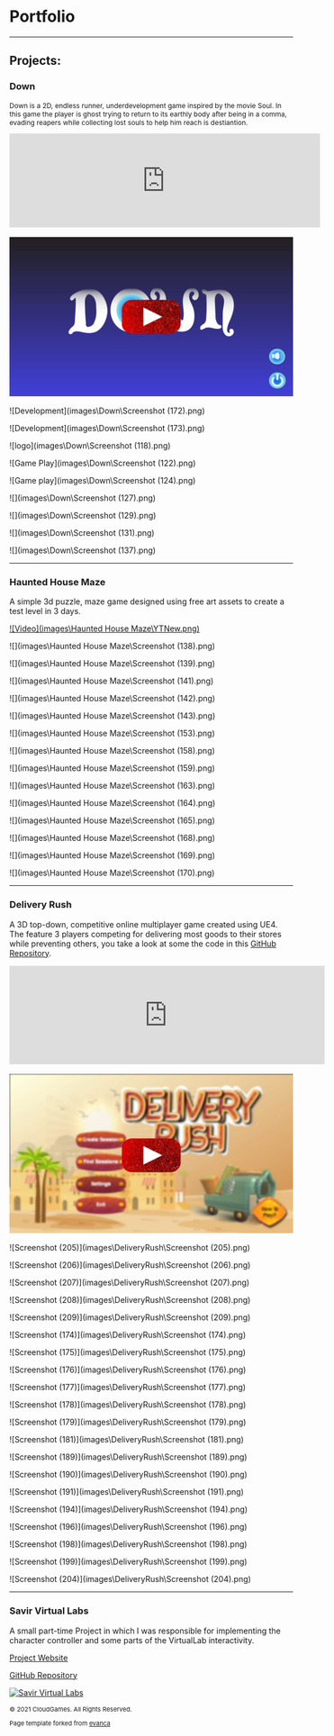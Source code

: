 # Portfolio

---

## Projects:

### Down
<p style="font-size:12px"> Down is a 2D, endless runner, underdevelopment game inspired by the movie Soul. In this game the player is ghost trying to return to its earthly body after being in a comma, evading reapers while collecting lost souls to help him reach is destiantion.  </p>

<iframe frameborder="0" src="https://itch.io/embed/1143077" width="552" height="167"><a href="https://cloudemgames.itch.io/down">Down by CloudGames</a></iframe>

[![Video](images\Down\YT.png)](https://youtu.be/sbNc_sGokJQ)


![Development](images\Down\Screenshot (172).png)

![Development](images\Down\Screenshot (173).png)

![logo](images\Down\Screenshot (118).png)

![Game Play](images\Down\Screenshot (122).png)

![Game play](images\Down\Screenshot (124).png)

![](images\Down\Screenshot (127).png)

![](images\Down\Screenshot (129).png)

![](images\Down\Screenshot (131).png)

![](images\Down\Screenshot (137).png)







---

### Haunted  House Maze

A simple 3d puzzle, maze game designed using free art assets to create a test level in 3 days.



[![Video](images\Haunted House Maze\YTNew.png)](https://youtu.be/gDvd5tn38yc)



![](images\Haunted House Maze\Screenshot (138).png)

![](images\Haunted House Maze\Screenshot (139).png)

![](images\Haunted House Maze\Screenshot (141).png)

![](images\Haunted House Maze\Screenshot (142).png)

![](images\Haunted House Maze\Screenshot (143).png)

![](images\Haunted House Maze\Screenshot (153).png)

![](images\Haunted House Maze\Screenshot (158).png)

![](images\Haunted House Maze\Screenshot (159).png)

![](images\Haunted House Maze\Screenshot (163).png)

![](images\Haunted House Maze\Screenshot (164).png)

![](images\Haunted House Maze\Screenshot (165).png)

![](images\Haunted House Maze\Screenshot (168).png)

![](images\Haunted House Maze\Screenshot (169).png)

![](images\Haunted House Maze\Screenshot (170).png)







---


### Delivery Rush

A 3D top-down, competitive online multiplayer game created using UE4. The feature 3 players competing for delivering most goods to their stores while preventing others, you take a look at some the code in this [GitHub Repository](https://github.com/eslamRabie/DRCodeSnippet).

<iframe frameborder="0" src="https://itch.io/embed/1109883?border_width=5" width="560" height="175"><a href="https://cloudemgames.itch.io/delivery-rush">Delivery Rush by CloudGames</a></iframe>



[![Video](images\DeliveryRush\YT.png)](https://www.youtube.com/watch?v=u2oyWRKMAIs)



![Screenshot (205)](images\DeliveryRush\Screenshot (205).png)

![Screenshot (206)](images\DeliveryRush\Screenshot (206).png)

![Screenshot (207)](images\DeliveryRush\Screenshot (207).png)

![Screenshot (208)](images\DeliveryRush\Screenshot (208).png)

![Screenshot (209)](images\DeliveryRush\Screenshot (209).png)

![Screenshot (174)](images\DeliveryRush\Screenshot (174).png)

![Screenshot (175)](images\DeliveryRush\Screenshot (175).png)

![Screenshot (176)](images\DeliveryRush\Screenshot (176).png)

![Screenshot (177)](images\DeliveryRush\Screenshot (177).png)

![Screenshot (178)](images\DeliveryRush\Screenshot (178).png)

![Screenshot (179)](images\DeliveryRush\Screenshot (179).png)

![Screenshot (181)](images\DeliveryRush\Screenshot (181).png)

![Screenshot (189)](images\DeliveryRush\Screenshot (189).png)

![Screenshot (190)](images\DeliveryRush\Screenshot (190).png)

![Screenshot (191)](images\DeliveryRush\Screenshot (191).png)

![Screenshot (194)](images\DeliveryRush\Screenshot (194).png)

![Screenshot (196)](images\DeliveryRush\Screenshot (196).png)

![Screenshot (198)](images\DeliveryRush\Screenshot (198).png)

![Screenshot (199)](images\DeliveryRush\Screenshot (199).png)

![Screenshot (204)](images\DeliveryRush\Screenshot (204).png)

---



### Savir Virtual Labs

A small part-time Project in which I was responsible for implementing the character controller and some parts of the VirtualLab interactivity.

[Project Website](https://www.savir.net/Home/VirtualLab)

[GitHub Repository](https://github.com/samgr55/SAVIR_LAB)


[![Savir Virtual Labs](https://img.youtube.com/vi/DlnzfLR3IPg/0.jpg)](https://www.youtube.com/watch?v=DlnzfLR3IPg)



<p style="font-size:11px"> © 2021 CloudGames. All Rights Reserved.  </p>



<p style="font-size:11px">Page template forked from <a href="https://github.com/evanca/quick-portfolio">evanca</a></p>
